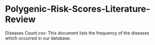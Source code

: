 # Polygenic-Risk-Scores-Literature-Review
Diseases Count.csv: This document lists the frequency of the diseases which occurred in our database.
